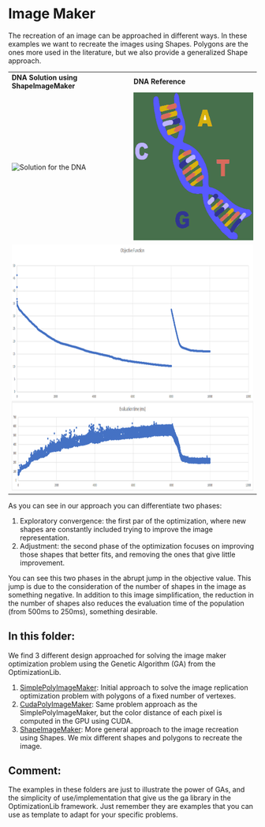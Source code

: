 # Image Maker
The recreation of an image can be approached in different ways. In these examples we want to recreate the images using 
Shapes. Polygons are the ones more used in the literature, but we also provide a generalized Shape approach.  

<table>
  <tr>
    <td> <b>DNA Solution using ShapeImageMaker</b></td>
    <td> <b>DNA Reference </b> </td>
  </tr>
  <tr>
    <td> <img src="https://github.com/SergioOyaga/GeneticAlgorithmExamples/blob/master/src/out/ImageMaker/dna.gif"  title="Solution for the DNA" alt="Solution for the DNA" width="300" height="300" /></td>
    <td> <img src="https://github.com/SergioOyaga/GeneticAlgorithmExamples/blob/master/src/main/resources/ImageMaker/dna.png"  title="Reference DNA" alt="Reference DNA" width="300" height="300" /></td>
  </tr>
  <tr>
    <td colspan="2"> <img src="https://github.com/SergioOyaga/GeneticAlgorithmExamples/blob/master/src/out/ImageMaker/graphs.png"  title="Evolution" alt="Evolution" width="600" height="500" /></td>
  </tr>
</table>

As you can see in our approach you can differentiate two phases:
1. Exploratory convergence: the first par of the optimization, where new shapes are constantly included trying to 
   improve the image representation.
2. Adjustment: the second phase of the optimization focuses on improving those shapes that better fits, and removing the 
   ones that give little improvement.

You can see this two phases in the abrupt jump in the objective value. This jump is due to the consideration of the 
number of shapes in the image as something negative. In addition to this image simplification, the reduction in the 
number of shapes also reduces the evaluation time of the population (from 500ms to 250ms), something desirable.  

## In this folder:
We find 3 different design approached for solving the image maker optimization problem using the Genetic Algorithm (GA)
from the OptimizationLib.
1. [SimplePolyImageMaker](https://github.com/SergioOyaga/GeneticAlgorithmExamples/tree/master/src/main/java/org/soyaga/examples/ImageMaker/SimplePolyImageMaker):
Initial approach to solve the image replication optimization problem with polygons of a fixed number of vertexes.
2. [CudaPolyImageMaker](https://github.com/SergioOyaga/GeneticAlgorithmExamples/tree/master/src/main/java/org/soyaga/examples/ImageMaker/CudaPolyImageMaker):
Same problem approach as the SimplePolyImageMaker, but the color distance of each pixel is computed in the GPU using CUDA.
3. [ShapeImageMaker](https://github.com/SergioOyaga/GeneticAlgorithmExamples/tree/master/src/main/java/org/soyaga/examples/ImageMaker/ShapeImageMaker):
More general approach to the image recreation using Shapes. We mix different shapes and polygons to recreate the image.

## Comment:
The examples in these folders are just to illustrate the power of GAs, and the simplicity of use/implementation
that give us the ga library in the OptimizationLib framework. Just remember they are examples that you can 
use as template to adapt for your specific problems. 